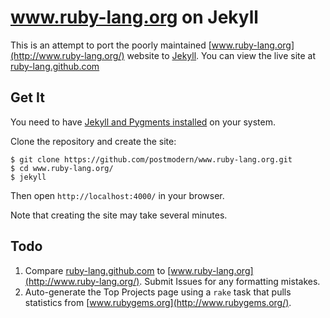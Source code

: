 # www.ruby-lang.org on Jekyll

This is an attempt to port the poorly maintained
[www.ruby-lang.org](http://www.ruby-lang.org/) website to
[Jekyll](http://www.jekyllrb.com/). You can view the live site at
[ruby-lang.github.com](http://ruby-lang.github.com/)

## Get It

You need to have [Jekyll and Pygments installed](https://github.com/mojombo/jekyll/wiki/install)
on your system.

Clone the repository and create the site:

    $ git clone https://github.com/postmodern/www.ruby-lang.org.git
    $ cd www.ruby-lang.org/
    $ jekyll

Then open `http://localhost:4000/` in your browser.

Note that creating the site may take several minutes.

## Todo

1. Compare [ruby-lang.github.com](http://ruby-lang.github.com/) to
   [www.ruby-lang.org](http://www.ruby-lang.org/). Submit Issues for any
   formatting mistakes.
2. Auto-generate the Top Projects page using a `rake` task that pulls
   statistics from [www.rubygems.org](http://www.rubygems.org/).

